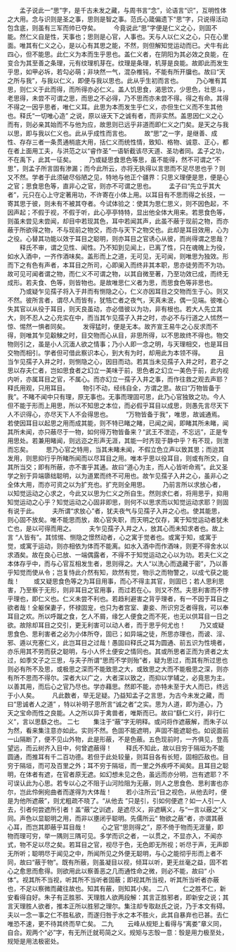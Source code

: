 <!-- { "loadSidebar": true } -->
　　孟子说此一“思”字，是千古未发之藏，与周书言“念”，论语言“识”，互明性体之大用。念与识则是圣之事，思则是智之事。范氏心箴偏遗下“思”字，只说得活动包含底，则虽有三军而帅已夺矣。 
　　今竟说此“思”字便是仁义之心，则固不能。然仁义自是性，天事也；思则是心官，人事也。天与人以仁义之心，只在心里面。唯其有仁义之心，是以心有其思之能，不然，则但解知觉运动而已。犬牛有此四心，但不能思。此仁义为本而生乎思也。盖仁义者，在阴阳为其必效之良能，在变合为其至善之条理，元有纹理机芽在。纹理是条理，机芽是良能。故即此而发生乎思，如甲必坼，若勾必萌；非块然一气，混杂椎钝，不能有所开牖也。故曰“天之所与我”，与我以仁义，即便与我以思也。此从乎生初而言也。 
　　乃心唯有其思，则仁义于此而得，而所得亦必仁义。盖人饥思食，渴思饮，少思色，壮思斗，老思得，未尝不可谓之思，而思之不必得，乃不思而亦未尝不得。得之有命。其得不得之一因乎思者，唯仁义耳。此思为本而发生乎仁义，亦但生仁义而不生其他也。释氏“一切唯心造” 之说，原以诬天下之诚有者，而非实然。盖思因仁义之心而有，则必亲其始而不与他为应，故思则已远乎非道而即仁义之门矣。是天之与我以思，即与我以仁义也。此从乎成性而言也。 
　　故“思”之一字，是继善、成性、存存三者一条贯通梢底大用，括仁义而统性情，致知、格物、诚意、正心，都在者上面用工夫，与洪范之以“睿作圣”一语斩截该尽天道、圣功者同。孟子之功，不在禹下，此其一征矣。 
　　乃或疑思食思色等思，虽不能得，然不可谓之“不思”，则孟子所言固有渗漏；而今此所云，亦将无执得以言思而不足尽思也乎？则又不然。学者于此须破尽俗陋之见，特地与他正个疆界：只思义理便是思，便是心之官；思食思色等，直非心之官，则亦不可谓之思也。 
　　孟子曰“先立乎其大者”，元只在心上守定著用功，不许寄在小体上用。以耳目有不思而得之长技，一寄其思于彼，则未有不被其夺者。今试体验之：使其为思仁思义，则不因色起，不因声起；不假于视，不假于听，此心亭亭特特，显出他全体大用来。若思食色等，则虽未尝见未尝闻，却目中若现其色，耳中若闻其声，此虽不蔽于现前之物，而亦蔽于所欲得之物，不与现前之物交，而亦与天下之物交也。此却是耳目效用，心为之役。心替其功能以效于耳目之聪明，则亦耳目之官诱心从彼，而尚得谓之思哉？ 
　　释氏不审，谓之见性、闻性。乃不知到见闻上，已离了性，只在魂魄上为役，如水入酒中，一齐作酒味矣。盖形而上之道，无可见，无可闻，则唯思为独效。形而下之有色有声者，本耳目之所司，心即阑入而终非其本职，思亦徒劳而不为功。故可见可闻者谓之物，而仁义不可谓之物，以其自微至著，乃至功效已成，而终无成形。若夫食、色等，则皆物也。是故唯思仁义者为思，而思食色等非思也。 
　　乃或疑乍见孺子将入于井而有恻隐之心，仁义亦因耳目之交物而生于心。则又不然。彼所言者，谓尽人而皆有，犹牿亡者之夜气，天真未泯，偶一见端。彼唯心失其官以从役于耳目，则天良虽动，亦必借彼以为功，非有根也。若大人先立其大，则不忍人之心充实在中，而当其乍见孺子入井之时，亦必不与行道之人怵然一惊、惕然一惧者同矣。 
　　发得猛时，便是无本。故齐宣王易牛之心反求而不得，则唯其乍见觳觫之时，目交物而心从目，非思所得，以不思故终不得也。物交物则引之，虽是小人沉湎人欲之情事；乃小人即一念之明，与天理相交，也是耳目交物而相引。学者但可借此察识本心，到大有为时，却用此为本领不得。 
　　且当乍见孺子入井之时，则恻隐之心，因目而动。若其当未见孺子入井之时，君子之思以存夫仁者，岂如思食者之幻立一美味于前，思色者之幻立一美色于前，此内视内听，亦属耳目之官，不属心。而亦幻立一孺子入井之事，而作往救之观去声耶？释氏用观，只用耳目。 
　　物引不动，经纬自全，方谓之思。故曰“万物皆备于我”。不睹不闻中只有理，原无事也。无事而理固可思，此乃心官独致之功。今人但不能于形而上用思，所以不知思之本位，而必假乎耳目以成思，则愚先言尽天下人不识得心，亦尽天下人不会得思也。 
　　“万物皆备于我”，唯思，故诚通焉。若使因耳目以起思之用而成其能，则不特已睹之睹，已闻之闻，即睹其所未睹，闻其所未闻，亦只蔽尽于一物，如何得万物皆备来？“武王不泄迩，不忘远”，正是专用思处。若兼用睹闻，则远迩之形声无涯，其能一时齐现于静中乎？有不现，则泄而忘矣。 
　　思乃心官之特用，当其未睹未闻，不假立色立声以致其思；而迨其发用，则思抑行乎所睹所闻而以尽耳目之用。唯本乎思以役耳目，则或有所交，自其所当交；即有所蔽，亦不害乎其通。故曰“道心为主，而人心皆听命焉”。此又圣学之别于异端隳绌聪明，以为道累而终不可用也。故乍见孺子入井之心，虽非心之全体大用，而亦可资之以为扩充也。扩充则全用思。 
　　乃前言所以求放心者，以知觉运动之心求之，今此又以思为仁义之所自生。然则求仁者，将用思乎，抑用知觉运动之心乎？知觉运动之心固非即思，则何不以思求而以知觉运动求耶？则固有说于此。 
　　夫所谓“求放心”者，犹夫夜气与见孺子入井之心也。使其能思，则心固不放矣。唯不能思而放，故心官失职，而天明之仅存，寓于知觉运动者犹未亡也，是以可得而用之。 
　　夫乍见孺子入井之人，放其心而未知求者也。故上言 “人皆有”。其怵惕、恻隐之憬然动者，心之寓于觉者也。或寓于知，或寓于觉，或寓于运动，则亦相依为体而不能离。如水入酒中而作酒味，则更不得舍水以求酒矣。故在良心已放、一端偶露者，不得不于知觉运动之心以为功。若夫仁义之本体存乎中，而与心官互相发生者，思则得之。大人“以洗心而退藏于密”，乃以善乎知觉而使从令；岂复恃此介然有知，欻然有觉，物示之而物警之，以成弋获之能哉！ 
　　或又疑思食色等之为耳目用事，而心不得主其官，则固已；若人思利思害，乃至察于无形，则非耳目之官用事，而过若在心。则又不然。夫思利害而不悖乎理也，即仁义也。仁义未尝不利也。若趋利避害之背乎理者，有一不因于耳目之欲者哉！全躯保妻子，怀禄固宠，也只为者宫室、妻妾、所识穷乏者得我，可以奉耳目之欢。所以呼蹴之食，乞人不屑，缘乞人便食之而不死，也无以供耳目一日之欲。故除却耳目之交引，更无利害可以动人者，而于思乎何尤也！ 
　　乃又或疑思食色、思利害者之必为小体所夺，固已；如异端之徒，所思亦理也，而诐、淫、邪、遁以充塞仁义，此岂耳目之过哉！愚固曰释氏之耳为圆通、前五识为性境者，亦乐用其不劳而获之聪明，与小人怀土便安之情同也。其或所思者正而为贤者之太过，如季文子之三思，与夫子所谓“思而不学则殆”者，疑为思过，而其有所过思也则必有所不及思，或极思之深而不能致思之大，或致思之大而不能极思之深，则亦有所不思而不得尔。深者大以广之，大者深以致之，而抑以学辅之，必竟思为主。以善其用，而后心之官乃尽也。学亦藉思。然即不能，亦特未至于大人而已，终远于小人矣。 
　　凡此数者，举无足疑。乃益知孟子之言思，为古今未发之藏，而曰“思诚者人之道” ，特以补明子思所言“诚之者”之实。思为人道，即为道心，乃天之宝命而性之良能。人之所以异于禽兽者，唯斯而已。故曰“繇仁义行，非行仁义”，言以思繇之也。 
二七
　　集注于“蔽”字无明释。或问将作遮蔽解，而朱子以为然，看来集注意亦如此。实则不然。色固不能遮明，声固不能遮聪也。如说面前一山隔断了，便不见山外物，此是形蔽，不是色蔽。五色现前时，一齐俱见，登高望远，而云树齐入目中，何曾遮蔽得！ 
　　释氏不知此，故以目穷于隔垣为不能圆通，而推耳有千二百功德。若但于此处较量，则耳目各有长短，固相匹敌也。目穷于隔垣，而可及百里之外；耳不穷于隔垣，而一里之外疾呼不闻矣。且耳目之聪明，在体者有遮，在官者原无遮。如幻想未见之色，虽远而亦分明，岂有遮耶？不可误认此为心思。若专以心之不阻于山河险阻为无蔽，则人之思食色、思利害也亦尔，岂此伶俐宛曲者而遂得为大体哉！ 
　　若小注所云“目之视色，从他去时，便是为他所遮蔽”，则尤粗疏不晓了。“从他去 ”只是引，引如何便遮？如一人引一人去，引者何尝遮所引者！盖“蔽”之训遮，是遮尽义，非遮瞒义，与“一言以蔽之”义同。声色以显聪明之用，而非以壅闭乎聪明。先儒所云“ 物欲之蔽”者，亦谓其蔽心耳，而岂其即蔽乎耳目哉！ 
　　心之官“思则得之”，原不倚于物而无涯量，即物而理可穷，举一隅则三隅可见。多学而识之者，一以贯之，不显亦入，不闻亦式，物不足以尽之矣。若耳目之官，视尽于色，无色即无所视；听尽于声，无声即无所听；聪明尽于闻见之中，所闻所见之外便无聪明，与心之能彻乎形而上者不同，故曰“蔽于物”。既有所蔽，则虽凝目以视，倾耳以听，更无丝毫之益，固不若心之愈思而愈得。则欲用此以察善恶之几而通性命之微，则必不能，故曰“ 小体”。视其所不当视，听其所不当听者固蔽；即视其所当视，听其所当听者亦蔽也，不足以察微而藏往故也。知其有蔽，则知其小矣。 
二八
　　仁之胜不仁，新安看得自好。朱子有正胜邪、天理胜人欲两段解：其言正胜邪者，即新安之说；其言天理胜人欲者，推本正所以胜邪之理尔。集注却专取赵氏之说，乃于本文有碍。夫以一念一事之仁不胜私欲，而遂归咎于水之本不胜火，此其自暴弃也已甚。去仁唯恐不速，更不待其终而早亡矣。 
二九
　　云峰从规矩上看得与“离娄”章义同，自合。观两个“必”字，有无所迁就苟简之义。规矩与志彀一意：彀是用力极至处，规矩是用法极密处。 
